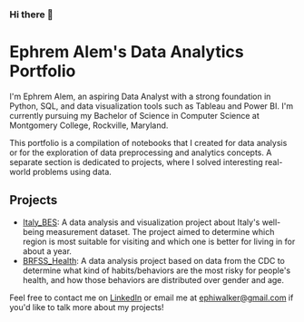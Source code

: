 ### Hi there 👋

# Ephrem Alem's Data Analytics Portfolio

I'm Ephrem Alem, an aspiring Data Analyst with a strong foundation in Python, SQL, and data visualization tools such as Tableau and Power BI. I'm currently pursuing my Bachelor of Science in Computer Science at Montgomery College, Rockville, Maryland.

This portfolio is a compilation of notebooks that I created for data analysis or for the exploration of data preprocessing and analytics concepts. A separate section is dedicated to projects, where I solved interesting real-world problems using data.

## Projects

- [Italy_BES](https://github.com/EphiWalker/Italy_BES): A data analysis and visualization project about Italy's well-being measurement dataset. The project aimed to determine which region is most suitable for visiting and which one is better for living in for about a year.
- [BRFSS_Health](https://github.com/EphiWalker/BRFSS_Health): A data analysis project based on data from the CDC to determine what kind of habits/behaviors are the most risky for people's health, and how those behaviors are distributed over gender and age.

Feel free to contact me on [LinkedIn](https://linkedin.com/in/ephiwalker/) or email me at ephiwalker@gmail.com if you'd like to talk more about my projects!

<!--
Here are some ideas to get you started:

- 🔭 I’m currently working on ...
- 🌱 I’m currently learning ...
- 👯 I’m looking to collaborate on ...
- 🤔 I’m looking for help with ...
- 💬 Ask me about ...
- 📫 How to reach me: ...
- 😄 Pronouns: ...
- ⚡ Fun fact: ...
-->
